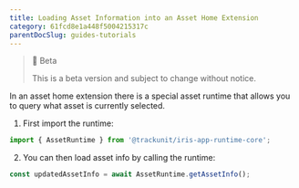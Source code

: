 ```yaml
---
title: Loading Asset Information into an Asset Home Extension
category: 61fcd8e1a448f5004215317c
parentDocSlug: guides-tutorials
---
```


> 🚧 Beta
> 
> This is a beta version and subject to change without notice.

In an asset home extension there is a special asset runtime that allows you to query what asset is currently selected.

1. First import the runtime:

```ts
import { AssetRuntime } from '@trackunit/iris-app-runtime-core';
```



2. You can then load asset info by calling the runtime:

```ts
const updatedAssetInfo = await AssetRuntime.getAssetInfo();
```
